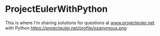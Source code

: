 ProjectEulerWithPython
======================

This is where I'm sharing solutions for questions at www.projecteuler.net with Python
https://projecteuler.net/profile/ozanymous.png
